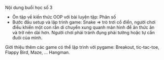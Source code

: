 Nội dung buổi học số 3
- Ôn tập về kiến thức OOP với bài luyện tập: Phân số
- Bước đầu setup và lập trình game: Snake => trò trơi cổ điển, người chơi điều khiển một con rắn di chuyển xung quanh màn hình để ăn thức ăn và trở nên dài hơn. Người chơi phải tránh đụng phải tường hoặc tự cắn đuôi của mình.

Giới thiệu thêm các game có thể lập trình với pygame: Breakout, tic-tac-toe, Flappy Bird, Maze, ... Hangman.